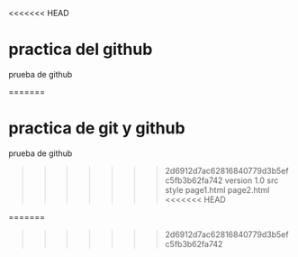 <<<<<<< HEAD
# practica del github
prueba de github

=======
# practica de git y github
prueba de github
>>>>>>> 2d6912d7ac62816840779d3b5efc5fb3b62fa742
version 1.0
    src
    style
    page1.html
    page2.html
<<<<<<< HEAD
    
=======
>>>>>>> 2d6912d7ac62816840779d3b5efc5fb3b62fa742
